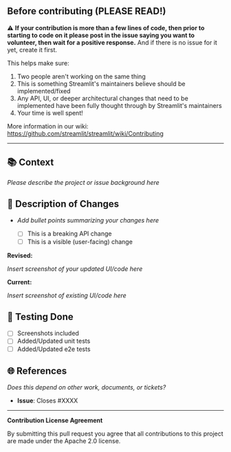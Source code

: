 ## Before contributing (PLEASE READ!)

⚠️ **If your contribution is more than a few lines of code, then prior to starting to code on it please post in the issue saying you want to volunteer, then wait for a positive response.** And if there is no issue for it yet, create it first.

This helps make sure:

1. Two people aren't working on the same thing
2. This is something Streamlit's maintainers believe should be implemented/fixed
3. Any API, UI, or deeper architectural changes that need to be implemented have been fully thought through by Streamlit's maintainers
4. Your time is well spent!

More information in our wiki: https://github.com/streamlit/streamlit/wiki/Contributing

---

## 📚 Context

_Please describe the project or issue background here_

## 🧠 Description of Changes

- _Add bullet points summarizing your changes here_

  - [ ] This is a breaking API change
  - [ ] This is a visible (user-facing) change

**Revised:**

_Insert screenshot of your updated UI/code here_

**Current:**

_Insert screenshot of existing UI/code here_

## 🧪 Testing Done

- [ ] Screenshots included
- [ ] Added/Updated unit tests
- [ ] Added/Updated e2e tests

## 🌐 References

_Does this depend on other work, documents, or tickets?_

- **Issue**: Closes #XXXX

---

**Contribution License Agreement**

By submitting this pull request you agree that all contributions to this project are made under the Apache 2.0 license.

